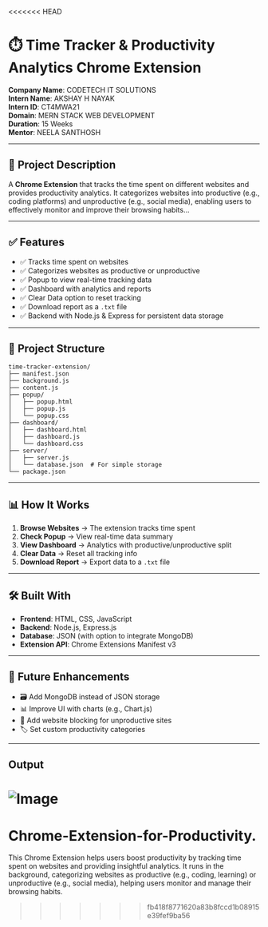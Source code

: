 <<<<<<< HEAD
# ⏱️ Time Tracker & Productivity Analytics Chrome Extension

**Company Name**: CODETECH IT SOLUTIONS  
**Intern Name**: AKSHAY H NAYAK  
**Intern ID**: CT4MWA21  
**Domain**: MERN STACK WEB DEVELOPMENT  
**Duration**: 15 Weeks  
**Mentor**: NEELA SANTHOSH  

---

## 🚀 Project Description

A **Chrome Extension** that tracks the time spent on different websites and provides productivity analytics. It categorizes websites into productive (e.g., coding platforms) and unproductive (e.g., social media), enabling users to effectively monitor and improve their browsing habits...

---

## ✅ Features

- ✅ Tracks time spent on websites  
- ✅ Categorizes websites as productive or unproductive  
- ✅ Popup to view real-time tracking data  
- ✅ Dashboard with analytics and reports  
- ✅ Clear Data option to reset tracking  
- ✅ Download report as a `.txt` file  
- ✅ Backend with Node.js & Express for persistent data storage  

---

## 📂 Project Structure

```
time-tracker-extension/
├── manifest.json
├── background.js
├── content.js
├── popup/
│   ├── popup.html
│   ├── popup.js
│   └── popup.css
├── dashboard/
│   ├── dashboard.html
│   ├── dashboard.js
│   └── dashboard.css
├── server/
│   ├── server.js
│   └── database.json  # For simple storage
└── package.json
```

---

## 📊 How It Works

1. **Browse Websites** → The extension tracks time spent  
2. **Check Popup** → View real-time data summary  
3. **View Dashboard** → Analytics with productive/unproductive split  
4. **Clear Data** → Reset all tracking info  
5. **Download Report** → Export data to a `.txt` file  

---

## 🛠 Built With

- **Frontend**: HTML, CSS, JavaScript  
- **Backend**: Node.js, Express.js  
- **Database**: JSON (with option to integrate MongoDB)  
- **Extension API**: Chrome Extensions Manifest v3  

---

## 🎯 Future Enhancements

- 🗃️ Add MongoDB instead of JSON storage  
- 📊 Improve UI with charts (e.g., Chart.js)  
- 🚫 Add website blocking for unproductive sites  
- 🏷️ Set custom productivity categories  

---


## Output

![Image](https://github.com/user-attachments/assets/a03e141b-6a1c-41b8-b560-eb42e0f279be)
=======
# Chrome-Extension-for-Productivity.
This Chrome Extension helps users boost productivity by tracking time spent on websites and providing insightful analytics. It runs in the background, categorizing websites as productive (e.g., coding, learning) or unproductive (e.g., social media), helping users monitor and manage their browsing habits.
>>>>>>> fb418f8771620a83b8fccd1b08915e39fef9ba56
